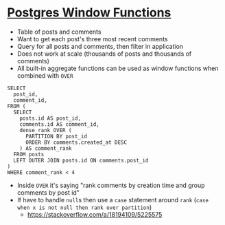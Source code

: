 # [Postgres Window Functions](https://thoughtbot.com/blog/postgres-window-functions)

* Table of posts and comments
* Want to get each post's three most recent comments
* Query for all posts and comments, then filter in application
* Does not work at scale (thousands of posts and thousands of comments)
* All built-in aggregate functions can be used as window functions when combined with `OVER`

```psql
SELECT
  post_id,
  comment_id,
FROM (
  SELECT
    posts.id AS post_id,
    comments.id AS comment_id,
    dense_rank OVER (
      PARTITION BY post_id
      ORDER BY comments.created_at DESC
    ) AS comment_rank
  FROM posts
  LEFT OUTER JOIN posts.id ON comments.post_id
)
WHERE comment_rank < 4
```

* Inside `OVER` it's saying "rank comments by creation time and group comments by post id"
* If have to handle `null`s then use a `case` statement around `rank` (`case when x is not null then rank over partition`)
  * https://stackoverflow.com/a/18194109/5225575
